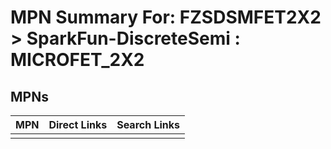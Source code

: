 



# MPN Summary For: FZSDSMFET2X2 > SparkFun-DiscreteSemi : MICROFET_2X2

## MPNs
  

|MPN|Direct Links|Search Links|
| :--- | :--- | :--- |
||||
